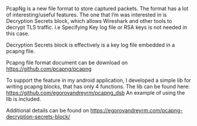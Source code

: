 PcapNg is a new file format to store captured packets.  The format has a lot of interesting/useful features. 
The one that I’m was interested in is Decryption Secrets block, which allows Wireshark and other tools to decrypt TLS traffic. 
i.e Specifying Key log file or RSA keys is not needed in this case.

Decryption Secrets block is effectively is a key log file embedded in a pcapng file.

Pcapng file format document can be download on https://github.com/pcapng/pcapng

To support the feature in my android application, I developed a simple lib for writing pcapng blocks, that has only 4 functions. The lib can be found here: https://github.com/egorovandreyrm/pcapng_dsb
An example of using the lib is included.

Additional details can be found on https://egorovandreyrm.com/pcapng-decryption-secrets-block/
